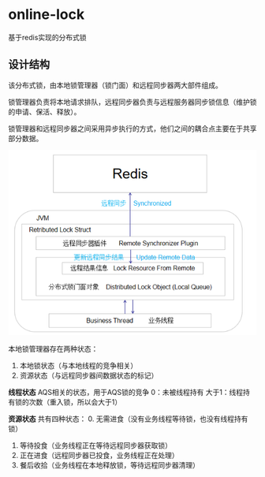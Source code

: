 # online-lock

基于redis实现的分布式锁

## 设计结构
该分布式锁，由本地锁管理器（锁门面）和远程同步器两大部件组成。

锁管理器负责将本地请求排队，远程同步器负责与远程服务器同步锁信息（维护锁的申请、保活、释放）。

锁管理器和远程同步器之间采用异步执行的方式，他们之间的耦合点主要在于共享部分数据。

![设计结构图](./doc/img/redis-lock-struct.png)

本地锁管理器存在两种状态：
1. 本地锁状态（与本地线程的竞争相关）
2. 资源状态（与远程同步器间数据状态的标记）

**线程状态**
AQS相关的状态，用于AQS锁的竞争
0：未被线程持有
大于1：线程持有锁的次数（重入锁，所以会大于1）

**资源状态**
共有四种状态：
0. 无需进食（没有业务线程等待锁，也没有线程持有锁）
1. 等待投食（业务线程正在等待远程同步器获取锁）
2. 正在进食（远程同步器已投食，业务线程正在处理）
3. 餐后收拾（业务线程在本地释放锁，等待远程同步器清理）



